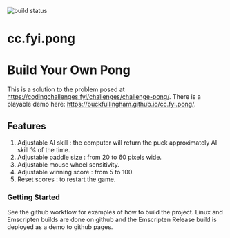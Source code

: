 ![build status](https://github.com/buckfullingham/cc.fyi.pong/actions/workflows/build.yml/badge.svg)

# cc.fyi.pong

# Build Your Own Pong

This is a solution to the problem posed at https://codingchallenges.fyi/challenges/challenge-pong/.  There is a playable
demo here: https://buckfullingham.github.io/cc.fyi.pong/.

## Features

1. Adjustable AI skill : the computer will return the puck approximately AI skill % of the time.
2. Adjustable paddle size : from 20 to 60 pixels wide.
3. Adjustable mouse wheel sensitivity.
4. Adjustable winning score : from 5 to 100.
5. Reset scores : to restart the game.

### Getting Started

See the github workflow for examples of how to build the project.  Linux and Emscripten builds are done on github and
the Emscripten Release build is deployed as a demo to github pages.
